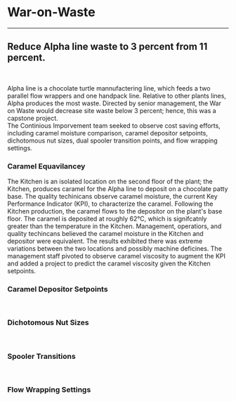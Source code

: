 # War-on-Waste
<hr>

## Reduce Alpha line waste to 3 percent from 11 percent.
<br>

<p>Alpha line is a chocolate turtle mannufactering line, which feeds a two parallel flow wrappers and one handpack line. Relative to other plants lines, Alpha produces the most waste. Directed by senior management,  the War on Waste would decrease site waste below 3 percent; hence, this was a capstone project.
<br>
The Continious Imporvement team seeked to observe cost saving efforts, including caramel moisture comparison, caramel depositor setpoints, dichotomous nut sizes, dual spooler transition points, and flow wrapping settings.
<br>
 
### Caramel Equavilancey
The Kitchen is an isolated location on the second floor of the plant; the Kitchen, produces caramel for the Alpha line to deposit on a chocolate patty base. The quality techinicans observe caramel moisture, the current Key Performance Indicator (KPI), to characterize the caramel. Following the Kitchen production, the caramel flows to the depositor on the plant's base floor. The caramel is deposited at roughly 62°C, which is signifcatnly greater than the temperature in the Kitchen. Management, operatiors, and quality techincans believed the caramel moisture in the Kitchen and depositor were equivalent. The results exhibited there was extreme variations between the two locations and possibly machine deficines. The management staff pivoted to observe caramel viscosity to augment the KPI and added a project to predict the caramel viscosity given the Kitchen setpoints.
<br>

### Caramel Depositor Setpoints
 
<br>

### Dichotomous Nut Sizes
 
<br>

### Spooler Transitions
 
<br>

### Flow Wrapping Settings
 
<br>

